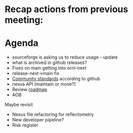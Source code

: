 # Recap actions from previous meeting:


# Agenda
- sourceforge is asking us to reduce usage - update
- what is archived in github releases?
- Fixes on main getting into ornl-next
- release-next->main fix
- [Community standards](https://github.com/mantidproject/mantid/community) according to github
- nexus API (maintain or move?)
- Review [roadmap](https://github.com/mantidproject/roadmap/projects/1)
- AOB

Maybe revisit
- Nexus file refactoring for reflectometry
- New developer pipeline?
- Risk register

